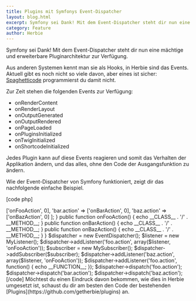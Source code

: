 ```yaml
---
title: Plugins mit Symfonys Event-Dispatcher
layout: blog.html
excerpt: Symfony sei Dank! Mit dem Event-Dispatcher steht dir nun eine mächtige und erweiterbare Pluginarchitektur zur Verfügung.
category: Feature
author: Herbie
---
```


Symfony sei Dank! Mit dem Event-Dispatcher steht dir nun eine mächtige und erweiterbare Pluginarchitektur zur Verfügung.

Aus anderen Systemen kennt man sie als Hooks, in Herbie sind das Events. Aktuell gibt es noch nicht so viele davon,
aber eines ist sicher: [Spaghetticode](http://de.wikipedia.org/wiki/Spaghetticode) programmierst du damit nicht.

Zur Zeit stehen die folgenden Events zur Verfügung:

* onRenderContent
* onRenderLayout
* onOutputGenerated
* onOutputRendered
* onPageLoaded
* onPluginsInitialized
* onTwigInitialized
* onShortcodeInitialized

Jedes Plugin kann auf diese Events reagieren und somit das Verhalten der Applikation ändern, und das alles, ohne den 
Code der Ausgangsfunktion zu ändern.

Wie der Event-Dispatcher von Symfony funktioniert, zeigt dir das nachfolgende einfache Beispiel.

[code php]
<?php

use Symfony\Component\EventDispatcher\Event;
use Symfony\Component\EventDispatcher\EventDispatcher;
use Symfony\Component\EventDispatcher\EventSubscriberInterface;

class MyListener
{

    public function onFooAction(Event $event)
    {
        echo __CLASS__ . '/' . __METHOD__;
    }

}

class MySubscriber implements EventSubscriberInterface
{

    public static function getSubscribedEvents()
    {
        return [
            'foo.action' => ['onFooAction', 0],
            'bar.action' => ['onBarAction', 0],
            'baz.action' => ['onBazAction', 0]
        ];
    }

    public function onFooAction()
    {
        echo __CLASS__ . '/' . __METHOD__;
    }

    public function onBarAction()
    {
        echo __CLASS__ . '/' . __METHOD__;
    }

    public function onBazAction()
    {
        echo __CLASS__ . '/' . __METHOD__;
    }

}

$dispatcher = new EventDispatcher();

$listener = new MyListener();
$dispatcher->addListener('foo.action', array($listener, 'onFooAction'));

$subscriber = new MySubscriber();
$dispatcher->addSubscriber($subscriber);

$dispatcher->addListener('baz.action', array($listener, 'onFooAction'));
$dispatcher->addListener('foo.action', function() {
    echo __FUNCTION__;
});

$dispatcher->dispatch('foo.action');
$dispatcher->dispatch('bar.action');
$dispatcher->dispatch('baz.action');

[/code]


Möchtest du einen Eindruck davon bekommen, wie dies in Herbie umgesetzt ist, schaust du dir am besten den Code der 
bestehenden [Plugins](https://github.com/getherbie/plugins) an. 
